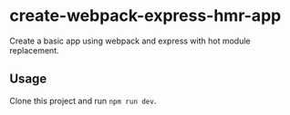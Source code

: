 # create-webpack-express-hmr-app
<p>
Create a basic app using webpack and express with hot module replacement.
</p>

## Usage
Clone this project and run `npm run dev`.
